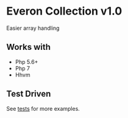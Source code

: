 # Everon Collection v1.0
Easier array handling

## Works with
* Php 5.6+
* Php 7
* Hhvm

## Test Driven
See [tests](https://github.com/oliwierptak/everon-collection/blob/development/tests/unit/) for more examples.

